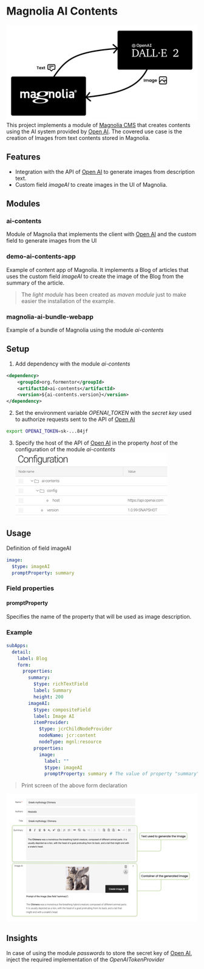 # Magnolia AI Contents
![vault configuration](_dev/openai-magnolia.png)
This project implements a module of [Magnolia CMS](https://www.magnolia-cms.com/) that creates contents using the AI system provided by [Open AI](https://openai.com/). The covered use case is the creation of Images from text contents stored in Magnolia.

## Features
- Integration with the API of [Open AI](https://openai.com/) to generate images from description text.
- Custom field _imageAI_ to create images in the UI of Magnolia.

## Modules
### ai-contents
Module of Magnolia that implements the client with [Open AI](https://openai.com/) and the custom field to generate images from the UI
### demo-ai-contents-app
Example of content app of Magnolia. It implements a Blog of articles that uses the custom field _imageAI_ to create the image of the Blog from the summary of the article.
> The _light module_ has been created as _maven module_ just to make easier the installation of the example.
### magnolia-ai-bundle-webapp
Example of a bundle of Magnolia using the module _ai-contents_

## Setup
1. Add dependency with the module _ai-contents_
```xml
<dependency>
    <groupId>org.formentor</groupId>
    <artifactId>ai-contents</artifactId>
    <version>${ai-contents.version}</version>
</dependency>
```
2. Set the environment variable _OPENAI_TOKEN_ with the _secret key_ used to authorize requests sent to the API of [Open AI](https://openai.com/)

```bash
export OPENAI_TOKEN=sk-...84jf
```

3. Specify the host of the API of [Open AI](https://openai.com/) in the property _host_ of the configuration of the module _ai-contents_
![config](_dev/ai-contents-config.png)

## Usage

Definition of field imageAI
```yaml
image:
  $type: imageAI
  promptProperty: summary
```
### Field properties
#### promptProperty  
Specifies the name of the property that will be used as image description.

### Example
```yaml
subApps:
  detail:
    label: Blog
    form:
      properties:
        summary:
          $type: richTextField
          label: Summary
          height: 200
        imageAI:
          $type: compositeField
          label: Image AI
          itemProvider:
            $type: jcrChildNodeProvider
            nodeName: jcr:content
            nodeType: mgnl:resource
          properties:
            image:
              label: ""
              $type: imageAI
              promptProperty: summary # The value of property "summary" will be used to create the image
```
> Print screen of the above form declaration

![example](_dev/example.png)
## Insights
In case of using the module *passwords* to store the secret key of [Open AI](https://openai.com/), inject the required implementation of the _OpenAITokenProvider_ 